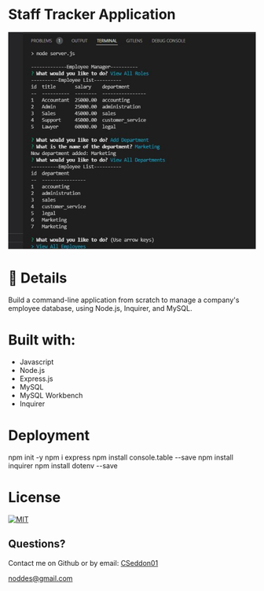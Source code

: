# Staff Tracker Application

![App Screenshot](https://github.com/CSeddon01/Staff_Tracker/blob/main/assets/trackerpic.JPG)

# 🧐 Details 

Build a command-line application from scratch to manage a company's employee database, using Node.js, Inquirer, and MySQL.
# Built with:

* Javascript
* Node.js
* Express.js
* MySQL
* MySQL Workbench
* Inquirer

# Deployment 

npm init -y
npm i express
npm install console.table --save
npm install inquirer
npm install dotenv --save

# License

 [![MIT](https://img.shields.io/npm/l/express)](https://opensource.org/licenses/MIT)

 ## Questions?

  Contact me on Github or by email:
  [CSeddon01](https://github.com/CSeddon01/)

  noddes@gmail.com